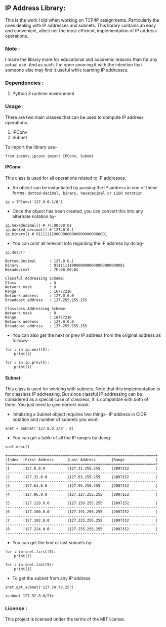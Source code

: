 ## IP Address Library:

This is the work I did when working on TCP/IP assignments. Particularly the ones dealing with IP addresses and subnets.
This library contains an easy and convenient, albeit not the most efficient, implementation of IP address operations.

### Note :

I made the library more for educational and academic reasons than for any actual use. And as such, I'm open sourcing it with the intention that someone else may find it useful while learning IP addresses.

### Dependencies :

1. Python 3 runtime environment.

### Usage :

There are two main classes that can be used to compute IP address operations. 
1. IPConv
2. Subnet

To import the library use-
```
from ipconv.ipconv import IPConv, Subnet
```

#### IPConv:

This class is used for all operations related to IP addresses.

* An object can be instantiated by passing the IP address in one of these forms- 
```dotted-decimal, binary, hexadecimal or CIDR notation```

```ip = IPConv('127.0.0.1/8')``` 

* Once the object has been created, you can convert this into any alternate notation by-
```
ip.hexadecimal() # 7F:00:00:01
ip.dotted_decimal() # 127.0.0.1
ip.binary() # 01111111000000000000000000000001
```

* You can print all relevant info regarding the IP address by doing-
```
ip.desc()

Dotted-Decimal      : 127.0.0.1
Binary              : 01111111000000000000000000000001
Hexadecimal         : 7F:00:00:01

Classful Addressing Scheme:
Class               : A
Network mask        : 8
Range               : 16777216
Network address     : 127.0.0.0
Broadcast address   : 127.255.255.255

Classless Addressing Scheme:
Network mask        : 8
Range               : 16777216
Network address     : 127.0.0.0
Broadcast address   : 127.255.255.255
```

* You can also get the next or prev IP address from the original address as follows-
```
for i in ip.next(5):
	print(i)

for i in ip.prev(5):
	print(i)
```

#### Subnet:

This class is used for working with subnets. Note that this implementation is for classless IP addressing. But since classful IP addressing can be considered as a special case of classless, it is compatible with both of them. You just need to give correct mask.

* Initalizing a Subnet object requires two things- IP address in CIDR notation and number of subnets you want.
```
snet = Subnet('127.0.0.1/8', 8)
```

* You can get a table of all the IP ranges by doing-
```
snet.desc()

+===================================================================+
|Index  |First Address      |Last Address       |Range              |
+===================================================================+
|1      |127.0.0.0          |127.31.255.255     |2097152            |
---------------------------------------------------------------------
|2      |127.32.0.0         |127.63.255.255     |2097152            |
---------------------------------------------------------------------
|3      |127.64.0.0         |127.95.255.255     |2097152            |
---------------------------------------------------------------------
|4      |127.96.0.0         |127.127.255.255    |2097152            |
---------------------------------------------------------------------
|5      |127.128.0.0        |127.159.255.255    |2097152            |
---------------------------------------------------------------------
|6      |127.160.0.0        |127.191.255.255    |2097152            |
---------------------------------------------------------------------
|7      |127.192.0.0        |127.223.255.255    |2097152            |
---------------------------------------------------------------------
|8      |127.224.0.0        |127.255.255.255    |2097152            |
---------------------------------------------------------------------
```

* You can get the first or last subnets by-
```
for i in snet.first(5):
    print(i)

for i in snet.last(5):
	print(i)
```

* To get the subnet from any IP address
```
snet.get_subnet('127.34.78.25')

<subnet 127.32.0.0/21>
```

### License :

This project is licensed under the terms of the MIT license.
